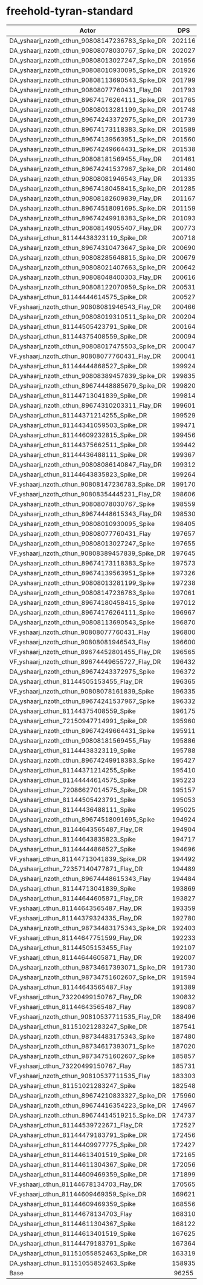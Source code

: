 # freehold-tyran-standard
| Actor | DPS | Increase |
|---|:---:|:---:|
|DA_yshaarj_nzoth_cthun_90808147236783_Spike_DR|202116|109.98%|
|DA_yshaarj_nzoth_cthun_90808078030767_Spike_DR|202027|109.89%|
|DA_yshaarj_nzoth_cthun_90808013027247_Spike_DR|201956|109.81%|
|DA_yshaarj_nzoth_cthun_90808010930095_Spike_DR|201926|109.78%|
|DA_yshaarj_nzoth_cthun_90808113690543_Spike_DR|201799|109.65%|
|DA_yshaarj_nzoth_cthun_90808077760431_Flay_DR|201793|109.64%|
|DA_yshaarj_nzoth_cthun_89674176264111_Spike_DR|201765|109.62%|
|DA_yshaarj_nzoth_cthun_90808013281199_Spike_DR|201748|109.60%|
|DA_yshaarj_nzoth_cthun_89674243372975_Spike_DR|201739|109.59%|
|DA_yshaarj_nzoth_cthun_89674173118383_Spike_DR|201589|109.43%|
|DA_yshaarj_nzoth_cthun_89674139563951_Spike_DR|201560|109.40%|
|DA_yshaarj_nzoth_cthun_89674249664431_Spike_DR|201538|109.38%|
|DA_yshaarj_nzoth_cthun_90808181569455_Flay_DR|201461|109.30%|
|DA_yshaarj_nzoth_cthun_89674241537967_Spike_DR|201460|109.30%|
|DA_yshaarj_nzoth_cthun_90808081946543_Flay_DR|201335|109.17%|
|DA_yshaarj_nzoth_cthun_89674180458415_Spike_DR|201285|109.12%|
|DA_yshaarj_nzoth_cthun_90808182609839_Flay_DR|201167|108.99%|
|DA_yshaarj_nzoth_cthun_89674518091695_Spike_DR|201159|108.99%|
|DA_yshaarj_nzoth_cthun_89674249918383_Spike_DR|201093|108.92%|
|DA_yshaarj_nzoth_cthun_90808149055407_Flay_DR|200773|108.58%|
|DA_yshaarj_cthun_81144438323119_Spike_DR|200718|108.53%|
|DA_yshaarj_nzoth_cthun_89674310473647_Spike_DR|200690|108.50%|
|DA_yshaarj_nzoth_cthun_90808285648815_Spike_DR|200679|108.49%|
|DA_yshaarj_nzoth_cthun_90808021407663_Spike_DR|200642|108.45%|
|DA_yshaarj_nzoth_cthun_90808048400303_Flay_DR|200616|108.42%|
|DA_yshaarj_nzoth_cthun_90808122070959_Spike_DR|200531|108.33%|
|DA_yshaarj_cthun_81144444614575_Spike_DR|200527|108.33%|
|VF_yshaarj_nzoth_cthun_90808081946543_Flay_DR|200466|108.27%|
|DA_yshaarj_nzoth_cthun_90808019310511_Spike_DR|200204|107.99%|
|DA_yshaarj_cthun_81144505423791_Spike_DR|200164|107.95%|
|DA_yshaarj_cthun_81144375408559_Spike_DR|200094|107.88%|
|DA_yshaarj_nzoth_cthun_90808017475503_Spike_DR|200047|107.83%|
|VF_yshaarj_nzoth_cthun_90808077760431_Flay_DR|200041|107.82%|
|DA_yshaarj_cthun_81144444868527_Spike_DR|199924|107.70%|
|DA_yshaarj_nzoth_cthun_90808389457839_Spike_DR|199835|107.61%|
|DA_yshaarj_nzoth_cthun_89674448885679_Spike_DR|199820|107.59%|
|DA_yshaarj_cthun_81144713041839_Spike_DR|199814|107.59%|
|DA_yshaarj_nzoth_cthun_89674310203311_Flay_DR|199601|107.37%|
|DA_yshaarj_cthun_81144371214255_Spike_DR|199529|107.29%|
|DA_yshaarj_cthun_81144341059503_Spike_DR|199471|107.23%|
|DA_yshaarj_cthun_81144609232815_Spike_DR|199456|107.22%|
|DA_yshaarj_cthun_81144375662511_Spike_DR|199442|107.20%|
|DA_yshaarj_cthun_81144436488111_Spike_DR|199367|107.12%|
|DA_yshaarj_nzoth_cthun_90808086140847_Flay_DR|199312|107.07%|
|DA_yshaarj_cthun_81144643835823_Spike_DR|199264|107.02%|
|VF_yshaarj_nzoth_cthun_90808147236783_Spike_DR|199170|106.92%|
|VF_yshaarj_nzoth_cthun_90808354445231_Flay_DR|198606|106.33%|
|DA_yshaarj_nzoth_cthun_90808078030767_Spike|198559|106.28%|
|DA_yshaarj_nzoth_cthun_89674448615343_Flay_DR|198530|106.25%|
|DA_yshaarj_nzoth_cthun_90808010930095_Spike|198405|106.12%|
|DA_yshaarj_nzoth_cthun_90808077760431_Flay|197657|105.35%|
|DA_yshaarj_nzoth_cthun_90808013027247_Spike|197655|105.35%|
|VF_yshaarj_nzoth_cthun_90808389457839_Spike_DR|197645|105.33%|
|DA_yshaarj_nzoth_cthun_89674173118383_Spike|197573|105.26%|
|DA_yshaarj_nzoth_cthun_89674139563951_Spike|197326|105.00%|
|DA_yshaarj_nzoth_cthun_90808013281199_Spike|197238|104.91%|
|DA_yshaarj_nzoth_cthun_90808147236783_Spike|197061|104.73%|
|DA_yshaarj_nzoth_cthun_89674180458415_Spike|197012|104.68%|
|DA_yshaarj_nzoth_cthun_89674176264111_Spike|196967|104.63%|
|DA_yshaarj_nzoth_cthun_90808113690543_Spike|196870|104.53%|
|VF_yshaarj_nzoth_cthun_90808077760431_Flay|196800|104.46%|
|VF_yshaarj_nzoth_cthun_90808081946543_Flay|196600|104.25%|
|VF_yshaarj_nzoth_cthun_89674452801455_Flay_DR|196565|104.21%|
|VF_yshaarj_nzoth_cthun_89674449655727_Flay_DR|196432|104.07%|
|DA_yshaarj_nzoth_cthun_89674243372975_Spike|196372|104.01%|
|DA_yshaarj_cthun_81144505153455_Flay_DR|196365|104.00%|
|VF_yshaarj_nzoth_cthun_90808078161839_Spike|196335|103.97%|
|DA_yshaarj_nzoth_cthun_89674241537967_Spike|196332|103.97%|
|DA_yshaarj_cthun_81144375408559_Spike|196175|103.81%|
|DA_yshaarj_cthun_72150947714991_Spike_DR|195960|103.58%|
|DA_yshaarj_nzoth_cthun_89674249664431_Spike|195911|103.53%|
|DA_yshaarj_nzoth_cthun_90808181569455_Flay|195886|103.51%|
|DA_yshaarj_cthun_81144438323119_Spike|195788|103.41%|
|DA_yshaarj_nzoth_cthun_89674249918383_Spike|195427|103.03%|
|DA_yshaarj_cthun_81144371214255_Spike|195410|103.01%|
|DA_yshaarj_cthun_81144444614575_Spike|195223|102.82%|
|DA_yshaarj_cthun_72086627014575_Spike_DR|195157|102.75%|
|DA_yshaarj_cthun_81144505423791_Spike|195053|102.64%|
|DA_yshaarj_cthun_81144436488111_Spike|195025|102.61%|
|DA_yshaarj_nzoth_cthun_89674518091695_Spike|194924|102.51%|
|DA_yshaarj_cthun_81144643565487_Flay_DR|194904|102.49%|
|DA_yshaarj_cthun_81144643835823_Spike|194717|102.29%|
|DA_yshaarj_cthun_81144444868527_Spike|194696|102.27%|
|VF_yshaarj_cthun_81144713041839_Spike_DR|194492|102.06%|
|DA_yshaarj_cthun_72357140477871_Flay_DR|194489|102.06%|
|DA_yshaarj_nzoth_cthun_89674448615343_Flay|194484|102.05%|
|DA_yshaarj_cthun_81144713041839_Spike|193869|101.41%|
|DA_yshaarj_cthun_81144644605871_Flay_DR|193827|101.37%|
|VF_yshaarj_cthun_81144643565487_Flay_DR|193359|100.88%|
|VF_yshaarj_cthun_81144379324335_Flay_DR|192780|100.28%|
|DA_yshaarj_nzoth_cthun_98734483175343_Spike_DR|192403|99.89%|
|VF_yshaarj_cthun_81144647751599_Flay_DR|192233|99.71%|
|DA_yshaarj_cthun_81144505153455_Flay|192107|99.58%|
|VF_yshaarj_cthun_81144644605871_Flay_DR|192007|99.48%|
|DA_yshaarj_nzoth_cthun_98734617393071_Spike_DR|191730|99.19%|
|DA_yshaarj_nzoth_cthun_98734751602607_Spike_DR|191594|99.05%|
|DA_yshaarj_cthun_81144643565487_Flay|191389|98.84%|
|VF_yshaarj_cthun_73220499150767_Flay_DR|190832|98.26%|
|VF_yshaarj_cthun_81144643565487_Flay|189087|96.44%|
|VF_yshaarj_nzoth_cthun_90810537711535_Flay_DR|188496|95.83%|
|DA_yshaarj_cthun_81151021283247_Spike_DR|187541|94.84%|
|DA_yshaarj_nzoth_cthun_98734483175343_Spike|187480|94.77%|
|DA_yshaarj_nzoth_cthun_98734617393071_Spike|187020|94.30%|
|DA_yshaarj_nzoth_cthun_98734751602607_Spike|185857|93.09%|
|VF_yshaarj_cthun_73220499150767_Flay|185731|92.96%|
|VF_yshaarj_nzoth_cthun_90810537711535_Flay|183303|90.43%|
|DA_yshaarj_cthun_81151021283247_Spike|182548|89.65%|
|DA_yshaarj_nzoth_cthun_89674210833327_Spike_DR|175960|82.81%|
|DA_yshaarj_nzoth_cthun_89674416354223_Spike_DR|174967|81.77%|
|DA_yshaarj_nzoth_cthun_89674414519215_Spike_DR|174737|81.54%|
|DA_yshaarj_cthun_81144539722671_Flay_DR|172527|79.24%|
|DA_yshaarj_cthun_81144479183791_Spike_DR|172456|79.17%|
|DA_yshaarj_cthun_81144409977775_Spike_DR|172427|79.14%|
|DA_yshaarj_cthun_81144613401519_Spike_DR|172165|78.86%|
|DA_yshaarj_cthun_81144611304367_Spike_DR|172056|78.75%|
|DA_yshaarj_cthun_81144609469359_Spike_DR|171899|78.59%|
|VF_yshaarj_cthun_81144678134703_Flay_DR|170565|77.20%|
|VF_yshaarj_cthun_81144609469359_Spike_DR|169621|76.22%|
|DA_yshaarj_cthun_81144609469359_Spike|168556|75.11%|
|DA_yshaarj_cthun_81144678134703_Flay|168310|74.86%|
|DA_yshaarj_cthun_81144611304367_Spike|168122|74.66%|
|DA_yshaarj_cthun_81144613401519_Spike|167625|74.15%|
|DA_yshaarj_cthun_81144479183791_Spike|167364|73.88%|
|DA_yshaarj_cthun_81151055852463_Spike_DR|163319|69.67%|
|DA_yshaarj_cthun_81151055852463_Spike|158935|65.12%|
|Base|96255|0.00%|
